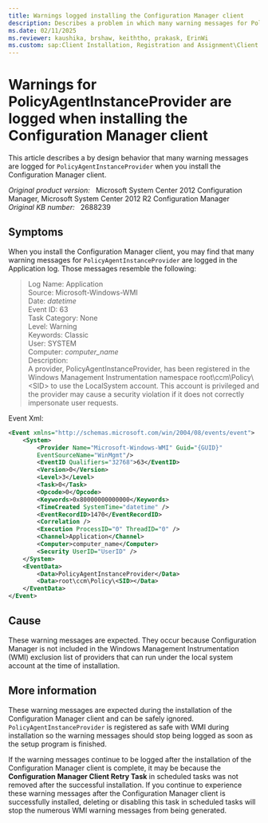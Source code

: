 ```yaml
---
title: Warnings logged installing the Configuration Manager client
description: Describes a problem in which many warning messages for PolicyAgentInstanceProvider are logged in the Application log when you install the Configuration Manager client.
ms.date: 02/11/2025
ms.reviewer: kaushika, brshaw, keiththo, prakask, ErinWi
ms.custom: sap:Client Installation, Registration and Assignment\Client Installation
---
```

# Warnings for PolicyAgentInstanceProvider are logged when installing the Configuration Manager client

This article describes a by design behavior that many warning messages are logged for `PolicyAgentInstanceProvider` when you install the Configuration Manager client.

_Original product version:_ &nbsp; Microsoft System Center 2012 Configuration Manager, Microsoft System Center 2012 R2 Configuration Manager  
_Original KB number:_ &nbsp; 2688239

## Symptoms

When you install the Configuration Manager client, you may find that many warning messages for `PolicyAgentInstanceProvider` are logged in the Application log. Those messages resemble the following:

> Log Name: Application  
> Source: Microsoft-Windows-WMI  
> Date: *datetime*  
> Event ID: 63  
> Task Category: None  
> Level: Warning  
> Keywords: Classic  
> User: SYSTEM  
> Computer: *computer_name*  
> Description:  
> A provider, PolicyAgentInstanceProvider, has been registered in the Windows Management Instrumentation namespace root\ccm\Policy\\\<SID> to use the LocalSystem account. This account is privileged and the provider may cause a security violation if it does not correctly impersonate user requests.

Event Xml:

```xml
<Event xmlns="http://schemas.microsoft.com/win/2004/08/events/event">
    <System>
        <Provider Name="Microsoft-Windows-WMI" Guid="{GUID}"
        EventSourceName="WinMgmt"/>
        <EventID Qualifiers="32768">63</EventID>
        <Version>0</Version>
        <Level>3</Level>
        <Task>0</Task>
        <Opcode>0</Opcode>
        <Keywords>0x80000000000000</Keywords>
        <TimeCreated SystemTime="datetime" />
        <EventRecordID>1470</EventRecordID>
        <Correlation />
        <Execution ProcessID="0" ThreadID="0" />
        <Channel>Application</Channel>
        <Computer>computer_name</Computer>
        <Security UserID="UserID" />
    </System>
    <EventData>
        <Data>PolicyAgentInstanceProvider</Data>
        <Data>root\ccm\Policy\<SID></Data>
    </EventData>
</Event>
```

## Cause

These warning messages are expected. They occur because Configuration Manager is not included in the Windows Management Instrumentation (WMI) exclusion list of providers that can run under the local system account at the time of installation.

## More information

These warning messages are expected during the installation of the Configuration Manager client and can be safely ignored. `PolicyAgentInstanceProvider` is registered as safe with WMI during installation so the warning messages should stop being logged as soon as the setup program is finished.

If the warning messages continue to be logged after the installation of the Configuration Manager client is complete, it may be because the **Configuration Manager Client Retry Task** in scheduled tasks was not removed after the successful installation. If you continue to experience these warning messages after the Configuration Manager client is successfully installed, deleting or disabling this task in scheduled tasks will stop the numerous WMI warning messages from being generated.
